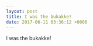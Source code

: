 ```yaml
---
layout: post
title: I was the bukakke!
date: 2017-06-11 03:36:12 +0000
---
```


I was the bukakke!

